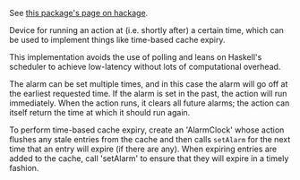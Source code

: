 See [this package's page on hackage](http://hackage.haskell.org/package/alarmclock).

Device for running an action at (i.e. shortly after) a certain time, which
can be used to implement things like time-based cache expiry.

This implementation avoids the use of polling and leans on Haskell's scheduler
to achieve low-latency without lots of computational overhead.

The alarm can be set multiple times, and in this case the alarm will go off at
the earliest requested time. If the alarm is set in the past, the action will
run immediately. When the action runs, it clears all future alarms; the action
can itself return the time at which it should run again.

To perform time-based cache expiry, create an 'AlarmClock' whose action flushes
any stale entries from the cache and then calls `setAlarm` for the next time
that an entry will expire (if there are any). When expiring entries are added
to the cache, call 'setAlarm' to ensure that they will expire in a timely
fashion.
